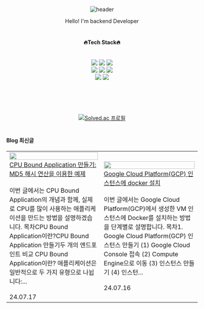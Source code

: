 <div align="center"> 

![header](https://capsule-render.vercel.app/api?type=venom&text=mythofsummer&animation=blink&color=gradient&fontColor=a)

Hello! I'm backend Developer

  
 #
 
#### 🔥Tech Stack🔥
  
 <br/>
<img src="https://img.shields.io/badge/java-007396?style=flat&logo=OpenJDK&logoColor=white">
<img src="https://img.shields.io/badge/SpringBoot-green?style=flat&logo=springboot&logoColor=6DB33F">
<img src="https://img.shields.io/badge/Spring Security-6DB33F?style=flat&logo=Spring Security&logoColor=white">
<br/>
<img src="https://img.shields.io/badge/Hibernate-59666C?style=flat&logo=Hibernate&logoColor=white">
<img src="https://img.shields.io/badge/Amazon%20EC2-FF9900?style=flat&logo=Amazon%20EC2&logoColor=white">
<img src="https://img.shields.io/badge/Redis-DC382D?style=flat&logo=Redis&logoColor=white"> 
<br/>
<img src="https://img.shields.io/badge/docker-%230db7ed.svg?style=flat&logo=docker&logoColor=white"> 
<img src="https://img.shields.io/badge/Thymeleaf-005F0F?style=flat&logo=Thymeleaf&logoColor=white">
   <br/>
   <br/>
   
  #
 
  <br/>
  
[![Solved.ac
프로필](http://mazassumnida.wtf/api/v2/generate_badge?boj=mythofsummer)](https://solved.ac/mythofsummer)
</div>
   
  #
 
 #### Blog 최신글
 <table><tbody><tr>
 <td>
  <a href="https://mythofsummer-backend.tistory.com/4">
        <img width="100%" src="https://img1.daumcdn.net/thumb/R1280x0/?scode=mtistory2&fname=https%3A%2F%2Fblog.kakaocdn.net%2Fdn%2F3hkl5%2FbtsIAvjRXlK%2F8gw5jw9t1SkKtUGKjmIaEK%2Fimg.png"/><br/>
        <div>CPU Bound Application 만들기: MD5 해시 연산을 이용한 예제 </div>
    </a>
   <br/>
   <div>이번 글에서는 CPU Bound Application의 개념과 함께, 실제로 CPU를 많이 사용하는 애플리케이션을 만드는 방법을 설명하겠습니다. 목차CPU Bound Application이란?CPU Bound Application 만들기두 개의 엔드포인트 비교 CPU Bound Application이란? 애플리케이션은 일반적으로 두 가지 유형으로 나뉩니다:...</div>
   <br/>
    <div>24.07.17</div>
 </td>
  <td>
  <a href="https://mythofsummer-backend.tistory.com/3">
        <img width="100%" src="https://img1.daumcdn.net/thumb/R1280x0/?scode=mtistory2&fname=https%3A%2F%2Fblog.kakaocdn.net%2Fdn%2FbYrJ6Z%2FbtsIAQUvz3U%2FoYfGnBh5IQyOG7kjSikKQ0%2Fimg.png"/><br/>
        <div> Google Cloud Platform(GCP) 인스턴스에 docker 설치 </div>
    </a>
    <br/>
    <div>이번 글에서는 Google Cloud Platform(GCP)에서 생성한 VM 인스턴스에 Docker를 설치하는 방법을 단계별로 설명합니다. 목차1. Google Cloud Platform(GCP) 인스턴스 만들기    (1) Google Cloud Console 접속    (2) Compute Engine으로 이동     (3) 인스턴스 만들기     (4) 인스턴...</div>
    <br/>
    <div>24.07.16</div>
 </td>
</tr>
</tbody></table>
